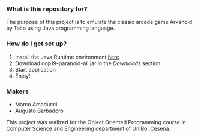 ### What is this repository for? ###

The purpose of this project is to emulate the classic arcade game Arkanoid by Taito using Java programming language.

### How do I get set up? ###
1. Install the Java Runtime environment [here](http://www.oracle.com/technetwork/java/javase/downloads/jre8-downloads-2133155.html)
2. Download oop19-paranoid-all.jar in the *Downloads* section
3. Start application
4. Enjoy!

### Makers ###
* Marco Amaducci
* Augusto Barbadoro

This project was realized for the Object Oriented Programming course in Computer Science and Engineering department of UniBo, Cesena.